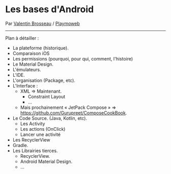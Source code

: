 # Les bases d'Android

Par [Valentin Brosseau](https://github.com/c4software) / [Playmoweb](https://www.playmoweb.com)

---

Plan à détailler :

- La plateforme (historique).
- Comparaison iOS
- Les permissions (pourquoi, pour qui, comment, l'histoire)
- Le Material Design.
- L'émulateurs.
- L'IDE.
- L'organisation (Package, etc).
- L'Interface :
  - XML => Maintenant.
    - Constraint Layout
    - …
  - Mais prochainement « JetPack Compose » => https://github.com/Gurupreet/ComposeCookBook.
- Le Code Source. (Java, Kotlin, etc).
  - Les Activity
  - Les actions (OnClick)
  - Lancer une activité
- Les RecyclerView
- Gradle.
- Les Librairies tierces.
  - RecyclerView.
  - Android Material Design.
  - …
